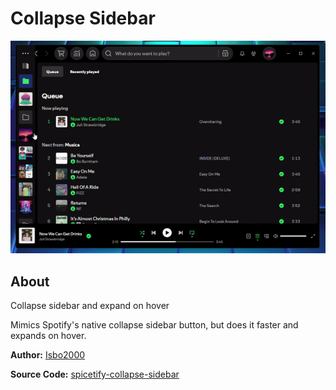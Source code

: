 # Collapse Sidebar

![](./preview.gif)

## About

Collapse sidebar and expand on hover

Mimics Spotify's native collapse sidebar button, but does it faster and expands on hover.

**Author:** [Isbo2000](https://github.com/Isbo2000)

**Source Code:** [spicetify-collapse-sidebar](https://github.com/Isbo2000/spicetify-collapse-sidebar)